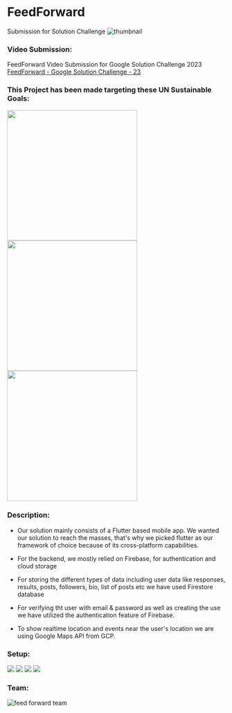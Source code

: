 # FeedForward

Submission for Solution Challenge
![thumbnail](https://user-images.githubusercontent.com/81346526/229981330-24dbd8df-beb4-47d2-a127-a911f6a09001.png)


### Video Submission:
FeedForward Video Submission for Google Solution Challenge 2023 [FeedForward - Google Solution Challenge - 23](https://youtu.be/K1Y3iL_HvyQ)

### This Project has been made targeting these UN Sustainable Goals:

<img src="https://user-images.githubusercontent.com/81572747/229170382-95f8820b-5dfc-49f1-9dcc-369e392453bc.png" width="300" height="300" />
<img src="https://user-images.githubusercontent.com/81572747/229170341-1af273c8-1ea8-49e2-b9d0-30442ec45d6f.png" width="300" height="300" />
<img src="https://user-images.githubusercontent.com/81572747/229170445-011c5e95-7562-45fb-842c-864a96011045.png" width="300" height="300" />


### Description:
* Our solution mainly consists of a Flutter based mobile app. We wanted our solution to reach the masses, that's why we picked flutter as our framework of choice because of its cross-platform capabilities.

* For the backend, we mostly relied on Firebase, for authentication and cloud storage

* For storing the different types of data including user data like responses, results, posts, followers, bio, list of posts etc we have used Firestore database

* For verifying tht user with email & password as well as creating the use we have utilized the authentication feature of Firebase.

* To show realtime location and events near the user's location we are using Google Maps API from GCP.

### Setup:
<img src="https://o.remove.bg/downloads/3c093016-5ed0-40c4-9180-da4e860cff2a/image-removebg-preview.png" />
<img src="https://o.remove.bg/downloads/df29f3c3-58b1-49a8-a218-0b0c749dbd60/image-removebg-preview.png"  />
<img src="https://o.remove.bg/downloads/d8258083-47d8-4695-9bb2-92380c7bdd92/image-removebg-preview.png"  />
<img src="https://o.remove.bg/downloads/f4380eeb-f30e-43d8-b757-f23bd59cd974/image-removebg-preview.png" />

### Team:
![feed forward team](https://user-images.githubusercontent.com/81346526/229980882-4b78ae08-d64b-4960-a617-56bf05b268a1.png)
